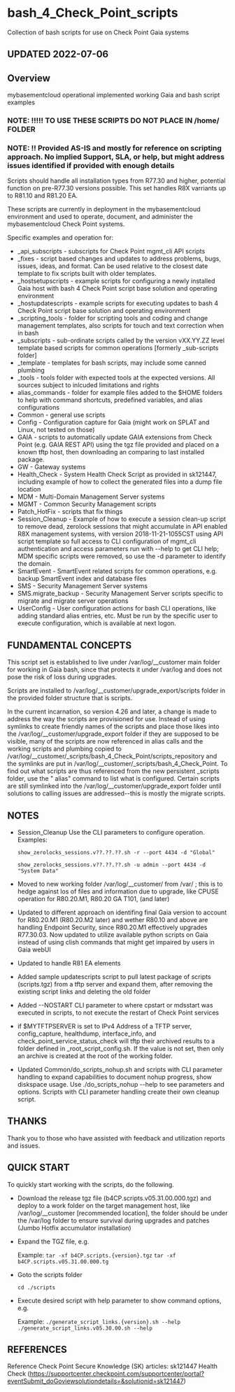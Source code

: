 # bash_4_Check_Point_scripts

Collection of bash scripts for use on Check Point Gaia systems

## UPDATED 2022-07-06

## Overview

mybasementcloud operational implemented working Gaia and bash script examples

### NOTE:  !!!!! TO USE THESE SCRIPTS DO NOT PLACE IN /home/<user> FOLDER

### NOTE:  !! Provided AS-IS and mostly for reference on scripting approach.  No implied Support, SLA, or help, but might address issues identified if provided with enough details

Scripts should handle all installation types from R77.30 and higher, potential function on pre-R77.30 versions possible.  This set handles R8X varriants up to R81.10 and R81.20 EA.

These scripts are currently in deployment in the mybasementcloud environment and used to operate, document, and administer the mybasementcloud Check Point systems.

Specific examples and operation for:

- _api_subscripts - subscripts for Check Point mgmt_cli API scripts
- _fixes - script based changes and updates to address problems, bugs, issues, ideas, and format.  Can be used relative to the closest date template to fix scripts built with older templates.
- _hostsetupscripts - example scripts for configuring a newly installed Gaia host with bash 4 Check Point script base solution and operating environment
- _hostupdatescripts - example scripts for executing updates to bash 4 Check Point script base solution and operating environment
- _scripting_tools - folder for scripting tools and coding and change management templates, also scripts for touch and text correction when in bash
- _subscripts - sub-ordinate scripts called by the version vXX.YY.ZZ level template based scripts for common operations [formerly _sub-scripts folder]
- _template - templates for bash scripts, may include some canned plumbing
- _tools - tools folder with expected tools at the expected versions.  All sources subject to inlcuded limitations and rights
- alias_commands - folder for example files added to the $HOME folders to help with command shortcuts, predefined variables, and alias configurations
- Common - general use scripts
- Config - Configuration capture for Gaia (might work on SPLAT and Linux, not tested on those)
- GAIA - scripts to automatically update GAIA extensions from Check Point (e.g. GAIA REST API) using the tgz file provided and placed on a known tftp host, then downloading an comparing to last installed package.
- GW - Gateway systems
- Health_Check - System Health Check Script as provided in sk121447, including example of how to collect the generated files into a dump file location
- MDM - Multi-Domain Management Server systems
- MGMT - Common Security Management scripts
- Patch_HotFix - scripts that fix things
- Session_Cleanup - Example of how to execute a session clean-up script to remove dead, zerolock sessions that might accumulate in API enabled R8X management systems, with version 2018-11-21-1055CST using API script template so full access to CLI configuration of mgmt_cli authentication and access parameters run with --help to get CLI help; MDM specific scripts were removed, so use the -d <domain> parameter to identify the domain.
- SmartEvent - SmartEvent related scripts for common operations, e.g. backup SmartEvent index and database files
- SMS - Security Management Server systems
- SMS.migrate_backup - Security Management Server scripts specific to migrate and migrate server operations
- UserConfig - User configuration actions for bash CLI operations, like adding standard alias entries, etc.  Must be run by the specific user to execute configuration, which is available at next logon.

## FUNDAMENTAL CONCEPTS

This script set is established to live under /var/log/__customer main folder for working in Gaia bash, since that protects it under /var/log and does not pose the risk of loss during upgrades.

Scripts are installed to /var/log/__customer/upgrade_export/scripts folder in the provided folder structure that is scripts.

In the current incarnation, so version 4.26 and later, a change is made to address the way the scripts are provisioned for use.  Instead of using symlinks to create friendly names of the scripts and place those likes into the /var/log/__customer/upgrade_export folder if they are supposed to be visible, many of the scripts are now referenced in alias calls and the working scripts and plumbing copied to /var/log/__customer/_scripts/bash_4_Check_Point/scripts_repository and the symlinks are put in /var/log/__customer/_scripts/bash_4_Check_Point.  To find out what scripts are thus referenced from the new persistent _scripts folder, use the " alias" command to list what is configured.  Certain scripts are still symlinked into the /var/log/__customer/upgrade_export folder until solutions to calling issues are addressed--this is mostly the migrate scripts.

## NOTES

- Session_Cleanup
  Use the CLI parameters to configure operation.
  Examples:
  
    ```show_zerolocks_sessions.v??.??.??.sh -r --port 4434 -d "Global"```

    ```show_zerolocks_sessions.v??.??.??.sh -u admin --port 4434 -d "System Data"```

- Moved to new working folder /var/log/__customer/ from /var/ ; this is to hedge against los of files and information due to upgrade, like CPUSE operation for R80.20.M1, R80.20 GA T101, (and later)
- Updated to different approach on identifing final Gaia version to account for R80.20.M1 (R80.20.M2 later) and wether R80.10 and above are handling Endpoint Security, since R80.20.M1 effectively upgrades R77.30.03.  Now updated to utilize available python scripts on Gaia instead of using clish commands that might get impaired by users in Gaia webUI
- Updated to handle R81 EA elements
- Added sample updatescripts script to pull latest package of scripts (scripts.tgz) from a tftp server and expand them, after removing the existing script links and deleting the old folder
- Added --NOSTART CLI parameter to where cpstart or mdsstart was executed in scripts, to not execute the restart of Check Point services
- if $MYTFTPSERVER is set to IPv4 Address of a TFTP server, config_capture, healthdump, interface_info, and check_point_service_status_check will tftp their archived results to a folder defined in _root_script_config.sh.  If the value is not set, then only an archive is created at the root of the working folder.
- Updated Common/do_scripts_nohup.sh and scripts with CLI parameter handling to expand capabilities to document nohup progress, show diskspace usage.  Use ./do_scripts_nohup --help to see parameters and options.  Scripts with CLI parameter handling create their own cleanup script.

## THANKS

Thank you to those who have assisted with feedback and utilization reports and issues.

## QUICK START

To quickly start working with the scripts, do the following.

- Download the release tgz file (b4CP.scripts.v05.31.00.000.tgz) and deploy to a work folder on the target management host, like /var/log/__customer [recommended location], the folder should be under the /var/log folder to ensure survival during upgrades and patches (Jumbo Hotfix accumulator installation)
- Expand the TGZ file, e.g.

    Example:  `tar -xf b4CP.scripts.{version}.tgz`
    `tar -xf b4CP.scripts.v05.31.00.000.tg`

- Goto the scripts folder

   `cd ./scripts`

- Execute desired script with help parameter to show command options, e.g.

   Example:  `./generate_script_links.{version}.sh --help`
   `./generate_script_links.v05.30.00.sh --help`

## REFERENCES

Reference Check Point Secure Knowledge (SK) articles:
sk121447 Health Check (<https://supportcenter.checkpoint.com/supportcenter/portal?eventSubmit_doGoviewsolutiondetails=&solutionid=sk121447>)
